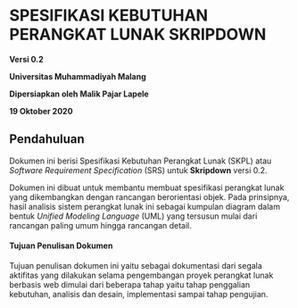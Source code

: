 # SPESIFIKASI KEBUTUHAN PERANGKAT LUNAK SKRIPDOWN

**Versi 0.2**

**Universitas Muhammadiyah Malang**

**Dipersiapkan oleh Malik Pajar Lapele**

**19 Oktober 2020**



## Pendahuluan

Dokumen ini berisi Spesifikasi Kebutuhan Perangkat Lunak (SKPL) atau *Software Requirement Specification* (SRS) untuk **Skripdown** versi 0.2.

Dokumen ini dibuat untuk membantu membuat spesifikasi perangkat lunak yang dikembangkan dengan rancangan berorientasi objek. Pada prinsipnya, hasil analisis sistem perangkat lunak ini sebagai kumpulan diagram dalam bentuk *Unified Modeling Language* (UML) yang tersusun mulai dari rancangan paling umum hingga rancangan detail.

#### Tujuan Penulisan Dokumen

Tujuan penulisan dokumen ini yaitu sebagai dokumentasi dari segala aktifitas yang dilakukan selama pengembangan proyek perangkat lunak berbasis web dimulai dari beberapa tahap yaitu tahap penggalian kebutuhan, analisis dan desain, implementasi sampai tahap pengujian.